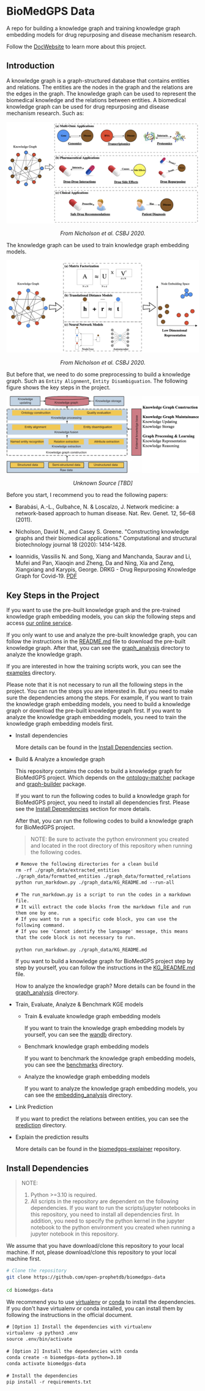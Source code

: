 # BioMedGPS Data

A repo for building a knowledge graph and training knowledge graph embedding models for drug repurposing and disease mechanism research.

Follow the [DocWebsite](https://open-prophetdb.github.io/biomedgps-data/) to learn more about this project.

## Introduction

A knowledge graph is a graph-structured database that contains entities and relations. The entities are the nodes in the graph and the relations are the edges in the graph. The knowledge graph can be used to represent the biomedical knowledge and the relations between entities. A biomedical knowledge graph can be used for drug repurposing and disease mechanism research. Such as:

![Knowledge Graph](https://raw.githubusercontent.com/open-prophetdb/biomedgps-data/main/assets/knowledge_graph.png)

<p style="text-align: center;"><i>From Nicholson et al. CSBJ 2020.</i></p>

The knowledge graph can be used to train knowledge graph embedding models.

![Model](https://raw.githubusercontent.com/open-prophetdb/biomedgps-data/main/assets/gnn_model.png)

<p style="text-align: center;"><i>From Nicholson et al. CSBJ 2020.</i></p>

But before that, we need to do some preprocessing to build a knowledge graph. Such as `Entity Alignment`, `Entity Disambiguation`. The following figure shows the key steps in the project.

![Key Steps](https://raw.githubusercontent.com/open-prophetdb/biomedgps-data/main/assets/key_steps.png)

<p style="text-align: center;"><i>Unknown Source [TBD]</i></p>

Before you start, I recommend you to read the following papers:

- Barabási, A.-L., Gulbahce, N. & Loscalzo, J. Network medicine: a network-based approach to human disease. Nat. Rev. Genet. 12, 56–68 (2011).

- Nicholson, David N., and Casey S. Greene. "Constructing knowledge graphs and their biomedical applications." Computational and structural biotechnology journal 18 (2020): 1414-1428.

- Ioannidis, Vassilis N. and Song, Xiang and Manchanda, Saurav and Li, Mufei and Pan, Xiaoqin and Zheng, Da and Ning, Xia and Zeng, Xiangxiang and Karypis, George. DRKG - Drug Repurposing Knowledge Graph for Covid-19. <a href="https://github.com/gnn4dr/DRKG/blob/master/DRKG%20Drug%20Repurposing%20Knowledge%20Graph.pdf" target="_blank">PDF</a>

## Key Steps in the Project

If you want to use the pre-built knowledge graph and the pre-trained knowledge graph embedding models, you can skip the following steps and access [our online service](https://drugs.3steps.cn/).

If you only want to use and analyze the pre-built knowledge graph, you can follow the instructions in the [README.md](./graph_data/README.md) file to download the pre-built knowledge graph. After that, you can see the [graph_analysis](./graph_analysis) directory to analyze the knowledge graph.

If you are interested in how the training scripts work, you can see the [examples](./examples/notebooks) directory.

Please note that it is not necessary to run all the following steps in the project. You can run the steps you are interested in. But you need to make sure the dependencies among the steps. For example, if you want to train the knowledge graph embedding models, you need to build a knowledge graph or download the pre-built knowledge graph first. If you want to analyze the knowledge graph embedding models, you need to train the knowledge graph embedding models first.

- Install dependencies

  More details can be found in the [Install Dependencies](#install-dependencies) section.

- Build & Analyze a knowledge graph

  This repository contains the codes to build a knowledge graph for BioMedGPS project. Which depends on the [ontology-matcher](https://github.com/yjcyxky/ontology-matcher) package and [graph-builder](https://github.com/yjcyxky/graph-builder) package.

  If you want to run the following codes to build a knowledge graph for BioMedGPS project, you need to install all dependencies first. Please see the [Install Dependencies](#install-dependencies) section for more details.

  After that, you can run the following codes to build a knowledge graph for BioMedGPS project.

  > NOTE: Be sure to activate the python environment you created and located in the root directory of this repository when running the following codes.

  ```
  # Remove the following directories for a clean build
  rm -rf ./graph_data/extracted_entities ./graph_data/formatted_entities ./graph_data/formatted_relations
  python run_markdown.py ./graph_data/KG_README.md --run-all

  # The run_markdown.py is a script to run the codes in a markdown file. 
  # It will extract the code blocks from the markdown file and run them one by one. 
  # If you want to run a specific code block, you can use the following command. 
  # If you see 'Cannot identify the language' message, this means that the code block is not necessary to run.

  python run_markdown.py ./graph_data/KG_README.md
  ```

  If you want to build a knowledge graph for BioMedGPS project step by step by yourself, you can follow the instructions in the [KG_README.md](./graph_data/KG_README.md) file.

  How to analyze the knowledge graph? More details can be found in the [graph_analysis](./graph_analysis) directory.

- Train, Evaluate, Analyze & Benchmark KGE models

  - Train & evaluate knowledge graph embedding models

    If you want to train the knowledge graph embedding models by yourself, you can see the [wandb](./wandb) directory.

  - Benchmark knowledge graph embedding models

    If you want to benchmark the knowledge graph embedding models, you can see the [benchmarks](./benchmarks) directory.

  - Analyze the knowledge graph embedding models

    If you want to analyze the knowledge graph embedding models, you can see the [embedding_analysis](./embedding_analysis) directory.

- Link Prediction
  
  If you want to predict the relations between entities, you can see the [prediction](./prediction) directory.

- Explain the prediction results

  More details can be found in the [biomedgps-explainer](https://github.com/yjcyxky/biomedgps-explainer) repository.

## Install Dependencies

> NOTE: 
> 1. Python >=3.10 is required.
> 2. All scripts in the repository are dependent on the following dependencies. If you want to run the scripts/jupyter notebooks in this repository, you need to install all dependencies first. In addition, you need to specify the python kernel in the jupyter notebook to the python environment you created when running a jupyter notebook in this repository.

We assume that you have download/clone this repository to your local machine. If not, please download/clone this repository to your local machine first.

```bash
# Clone the repository
git clone https://github.com/open-prophetdb/biomedgps-data

cd biomedgps-data
```

We recommend you to use [virtualenv](https://virtualenv.pypa.io/en/latest/) or [conda](https://docs.conda.io/en/latest/) to install the dependencies. If you don't have virtualenv or conda installed, you can install them by following the instructions in the official document.

```
# [Option 1] Install the dependencies with virtualenv
virtualenv -p python3 .env
source .env/bin/activate

# [Option 2] Install the dependencies with conda
conda create -n biomedgps-data python=3.10
conda activate biomedgps-data

# Install the dependencies
pip install -r requirements.txt
```
